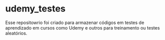 # udemy_testes
Esse repositowrio foi criado para armazenar códigos em testes de aprendizado em cursos como Udemy e outros para treinamento ou testes aleatórios.
